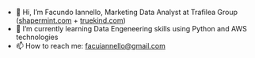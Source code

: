 - 👋 Hi, I’m Facundo Iannello, Marketing Data Analyst at Trafilea Group ([shapermint.com](https://shapermint.com) + [truekind.com](https://truekind.com))
- 🌱 I’m currently learning Data Engeneering skills using Python and AWS technologies
- 📫 How to reach me: facuiannello@gmail.com

<!---
fiannello/fiannello is a ✨ special ✨ repository because its `README.md` (this file) appears on your GitHub profile.
You can click the Preview link to take a look at your changes.
--->
